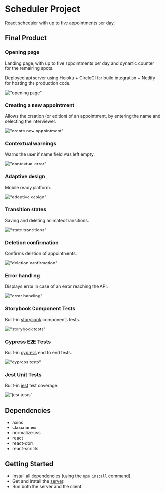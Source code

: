 # Scheduler Project

React scheduler with up to five appointments per day. 

## Final Product

### Opening page

Landing page, with up to five appointments per day and dynamic counter for the remaining spots.

Deployed api server using Heroku + CircleCI for build integration + Netlify for hosting the production code.

!["opening page"](https://github.com/SebDufresne/scheduler/blob/master/docs/main-view.png)

### Creating a new appointment

Allows the creation (or edition) of an appointment, by entering the name and selecting the interviewer.

!["create new appointment"](https://github.com/SebDufresne/scheduler/blob/master/docs/add-appointment.png)

### Contextual warnings

Warns the user if name field was left empty.

!["contextual error"](https://github.com/SebDufresne/scheduler/blob/master/docs/contextual-errors.png)

### Adaptive design

Mobile ready platform.

!["adaptive design"](https://github.com/SebDufresne/scheduler/blob/master/docs/adaptive-design.png)

### Transition states

Saving and deleting animated transitions.

!["state transitions"](https://github.com/SebDufresne/scheduler/blob/master/docs/transition-states.png)

### Deletion confirmation

Confirms deletion of appointments.

!["deletion confirmation"](https://github.com/SebDufresne/scheduler/blob/master/docs/deletion-confirmation.png)

### Error handling

Displays error in case of an error reaching the API.

!["error handling"](https://github.com/SebDufresne/scheduler/blob/master/docs/error-handling.png)

### Storybook Component Tests

Built-in [storybook](https://storybook.js.org/) components tests.

!["storybook tests"](https://github.com/SebDufresne/scheduler/blob/master/docs/mockup-storybook.png)

### Cypress E2E Tests

Built-in [cypress](https://www.cypress.io/) end to end tests.

!["cypress tests"](https://github.com/SebDufresne/scheduler/blob/master/docs/tests-cypress.png)

### Jest Unit Tests

Built-in [jest](https://jestjs.io/) test coverage.

!["jest tests"](https://github.com/SebDufresne/scheduler/blob/master/docs/tests-jest.png)

## Dependencies

- axios
- classnames
- normalize.css
- react
- react-dom
- react-scripts

## Getting Started

- Install all dependencies (using the `npm install` command).
- Get and install the [server](https://github.com/lighthouse-labs/scheduler-api).
- Run both the server and the client.